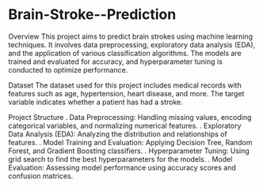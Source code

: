 # Brain-Stroke--Prediction
Overview
This project aims to predict brain strokes using machine learning techniques. It involves data preprocessing, exploratory data analysis (EDA), and the application of various classification algorithms. The models are trained and evaluated for accuracy, and hyperparameter tuning is conducted to optimize performance.

Dataset
The dataset used for this project includes medical records with features such as age, hypertension, heart disease, and more. The target variable indicates whether a patient has had a stroke.

Project Structure
. Data Preprocessing: Handling missing values, encoding categorical variables, and normalizing numerical features.
. Exploratory Data Analysis (EDA): Analyzing the distribution and relationships of features.
. Model Training and Evaluation: Applying Decision Tree, Random Forest, and Gradient Boosting classifiers.
. Hyperparameter Tuning: Using grid search to find the best hyperparameters for the models.
. Model Evaluation: Assessing model performance using accuracy scores and confusion matrices.
